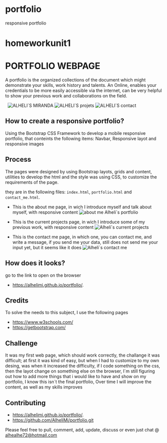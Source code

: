 # portfolio
responsive portfolio

# homeworkunit1

# PORTFOLIO WEBPAGE

A portfolio is the organized collections of the document which might demonstrate your skills, work history and talents.
An Online, enables your credentials to be more easily accessible via the internet, can be very helpful to show your previous work and collaborations on the field.

 
![ALHELI´S MIRANDA](assets/images/index.png)
![ALHELI´S projets](assets/images/projets_1.png)
![ALHELI´S contact](assets/images/contact_me.png)



## How to create a responsive portfolio?

Using the Bootstrap CSS Framework to develop a mobile responsive portfolio, that conteints the following items: Navbar, Responsive layot and responsive images


## Process

The pages were designed by using Bootstrap layots, grids and content, utilities to develop the html and the style was using CSS, to customize the requirements of the page.

they are in the following files: `index.html`, `portfolio.html` and `contact_me.html`.

- This is the about me page, in wich I introduce myself and talk about myself, with responsive content
![about me Alheli´s portfolio](assets/images/portfolio.png)

- This is the current projects page, in wich I introduce some of my previous work, with responsive content 
![Alhelí´s current projects](assets/images/projets.png)

- This is the contact me page, in which one, you can contact me, and write a message, if you send me your data, still does not send me your input yet, but it seems like it does
![Alheli´s contact me](assets/images/contact1.png)



## How does it looks?

go to the link to open on the browser
- https://alhelimi.github.io/portfolio/.



## Credits 

To solve the needs to this subject, I use the following pages 
- https://www.w3schools.com/
- https://getbootstrap.com/


## Challenge

It was my first web page, which should work correctly, the challange it was difficult; at first it was kind of easy, but when I had to customize to my own desing, was when it increased the difficulty, if I code something on the css, then the layot change on something else on the browser, I´m still figuring out how to add more things that i would like to have and show on my portfolio, I know this isn´t the final portfolio, Over time I will improve the content, as well as my skills improves


## Contributing

- https://alhelimi.github.io/portfolio/.
- https://github.com/AlheliMi/portfolio.git


Please feel free to pull, comment, add, update, discuss or even just chat @ alhealhe72@hotmail.com 
